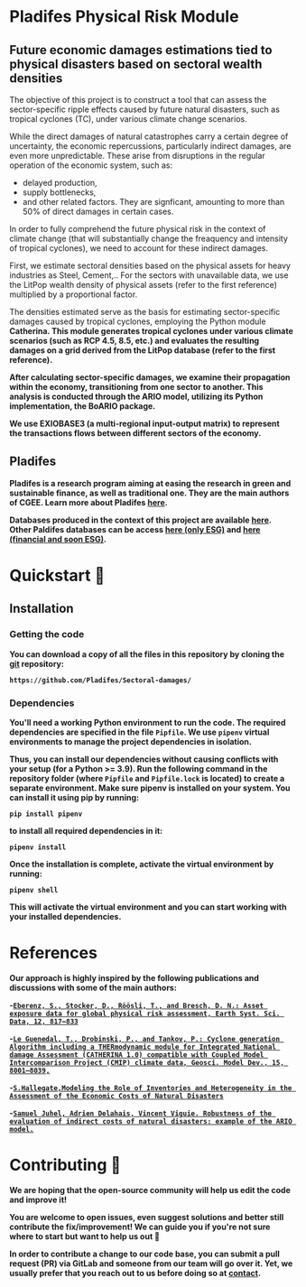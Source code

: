 # Pladifes Physical Risk Module
## Future economic damages estimations tied to physical disasters based on sectoral wealth densities


The objective of this project is to construct a tool that can assess the sector-specific ripple effects caused by future natural disasters, such as tropical cyclones (TC), under various climate change scenarios.

While the direct damages of natural catastrophes carry a certain degree of uncertainty, the economic repercussions, particularly indirect damages, are even more unpredictable. These arise from disruptions in the regular operation of the economic system, such as:
- delayed production,
- supply bottlenecks,
- and other related factors.
They are signficant, amounting to more than 50% of direct damages in certain cases.

In order to fully comprehend the future physical risk in the context of climate change (that will substantially change the freaquency and intensity of tropical cyclones), we need to account for these indirect damages.

First, we estimate sectoral densities based on the physical assets for heavy industries as Steel, Cement,.. For the sectors with unavailable data, we use the LitPop wealth density of physical assets (refer to the first reference) multiplied by a proportional factor.


The densities estimated serve as the basis for estimating sector-specific damages caused by tropical cyclones, employing the Python module <b>Catherina<b>. This module generates tropical cyclones under various climate scenarios (such as RCP 4.5, 8.5, etc.) and evaluates the resulting damages on a grid derived from the LitPop database (refer to the first reference).

After calculating sector-specific damages, we examine their propagation within the economy, transitioning from one sector to another. This analysis is conducted through the ARIO model, utilizing its Python implementation, the BoARIO package.

We use EXIOBASE3 (a multi-regional input-output matrix) to represent the transactions flows between different sectors of the economy.

## <a id="pladifes"></a> Pladifes

Pladifes is a research program aiming at easing the research in green and sustainable finance, as well as traditional one. They are the main authors of <b>CGEE</b>. Learn more about Pladifes [here](https://www.institutlouisbachelier.org/en/pladifes-a-large-financial-and-extra-financial-database-project-2/).

Databases produced in the context of this project are available [here](https://pladifes.institutlouisbachelier.org/data/#ghg-estimations). Other Paldifes databases can be access [here (only ESG)](https://pladifes.institutlouisbachelier.org/data/) and [here (financial and soon ESG)](https://www.eurofidai.org/).

# <a id="quickstart"></a> Quickstart 🚀

## <a id="installation"></a> Installation

### <a id="get"></a> Getting the code

You can download a copy of all the files in this repository by cloning the
[git](https://git-scm.com/) repository:

    https://github.com/Pladifes/Sectoral-damages/

### <a id="dependencies"></a> Dependencies

You'll need a working Python environment to run the code.
The required dependencies are specified in the file `Pipfile`.
We use `pipenv` virtual environments to manage the project dependencies in
isolation.

Thus, you can install our dependencies without causing conflicts with your
setup (for a Python >= 3.9).
Run the following command in the repository folder (where `Pipfile` and `Pipfile.lock`
is located) to create a separate environment.
Make sure pipenv is installed on your system. You can install it using pip by running:

    pip install pipenv

to install all required dependencies in it:

    pipenv install

Once the installation is complete, activate the virtual environment by running:

    pipenv shell

This will activate the virtual environment and you can start working with your installed dependencies.


# <a id="refs"></a> References

Our approach is highly inspired by the following publications and discussions with some of the main authors:

-[`Eberenz, S., Stocker, D., Röösli, T., and Bresch, D. N.: Asset exposure data for global physical risk assessment, Earth Syst. Sci. Data, 12, 817–833`](https://doi.org/10.5194/essd-12-817-2020)

-[`Le Guenedal, T., Drobinski, P., and Tankov, P.: Cyclone generation Algorithm including a THERmodynamic module for Integrated National damage Assessment (CATHERINA 1.0) compatible with Coupled Model Intercomparison Project (CMIP) climate data, Geosci. Model Dev., 15, 8001–8039,`](https://doi.org/10.5194/gmd-15-8001-2022)

-[`S.Hallegate,Modeling the Role of Inventories and Heterogeneity in the Assessment of the Economic Costs of Natural Disasters`](https://pubmed.ncbi.nlm.nih.gov/23834029)

-[`Samuel Juhel, Adrien Delahais, Vincent Viguie. Robustness of the evaluation of indirect costs of natural disasters: example of the ARIO model.`](https://hal.science/hal-04196749/document)

# <a id="contributing"></a> Contributing 🤝

We are hoping that the open-source community will help us edit the code and improve it!

You are welcome to open issues, even suggest solutions and better still contribute the fix/improvement! We can guide you if you're not sure where to start but want to help us out 🥇

In order to contribute a change to our code base, you can submit a pull request (PR) via GitLab and someone from our team will go over it. Yet, we usually prefer that you reach out to us before doing so at [contact](mailto:pladifes@institutlouisbachelier.org).


